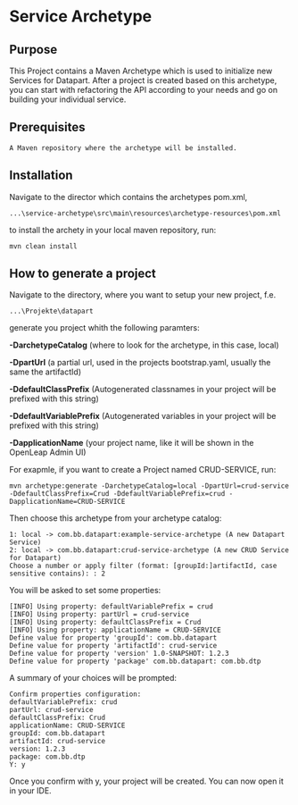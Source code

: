 # Service Archetype

## Purpose
This Project contains a Maven Archetype which is used to initialize new Services for Datapart. After a project is created based on this archetype, you can start with refactoring the API according to your needs and go on building your individual service.

## Prerequisites
    A Maven repository where the archetype will be installed.

## Installation
Navigate to the director which contains the archetypes pom.xml,

    ...\service-archetype\src\main\resources\archetype-resources\pom.xml
to install the archety in your local maven repository, run:

    mvn clean install

## How to generate a project
Navigate to the directory, where you want to setup your new project, f.e.

    ...\Projekte\datapart

generate you project whith the following paramters:

**-DarchetypeCatalog** (where to look for the archetype, in this case, local)

**-DpartUrl** (a partial url, used in the projects bootstrap.yaml, usually the same the artifactId)

**-DdefaultClassPrefix** (Autogenerated classnames in your project will be prefixed with this string)

**-DdefaultVariablePrefix** (Autogenerated variables in your project will be prefixed with this string)

**-DapplicationName** (your project name, like it will be shown in the OpenLeap Admin UI)

For exapmle, if you want to create a Project named CRUD-SERVICE, run:

    mvn archetype:generate -DarchetypeCatalog=local -DpartUrl=crud-service -DdefaultClassPrefix=Crud -DdefaultVariablePrefix=crud -DapplicationName=CRUD-SERVICE  

Then choose this archetype from your archetype catalog:

    1: local -> com.bb.datapart:example-service-archetype (A new Datapart Service)
    2: local -> com.bb.datapart:crud-service-archetype (A new CRUD Service for Datapart)
    Choose a number or apply filter (format: [groupId:]artifactId, case sensitive contains): : 2

You will be asked to set some properties:

    [INFO] Using property: defaultVariablePrefix = crud
    [INFO] Using property: partUrl = crud-service
    [INFO] Using property: defaultClassPrefix = Crud
    [INFO] Using property: applicationName = CRUD-SERVICE
    Define value for property 'groupId': com.bb.datapart
    Define value for property 'artifactId': crud-service
    Define value for property 'version' 1.0-SNAPSHOT: 1.2.3
    Define value for property 'package' com.bb.datapart: com.bb.dtp

A summary of your choices will be prompted:

    Confirm properties configuration:
    defaultVariablePrefix: crud
    partUrl: crud-service
    defaultClassPrefix: Crud
    applicationName: CRUD-SERVICE
    groupId: com.bb.datapart
    artifactId: crud-service
    version: 1.2.3
    package: com.bb.dtp
    Y: y

Once you confirm with y, your project will be created. You can now open it in your IDE.